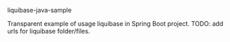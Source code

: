 liquibase-java-sample

Transparent example of usage liquibase in Spring Boot project.
TODO: add urls for liquibase folder/files.